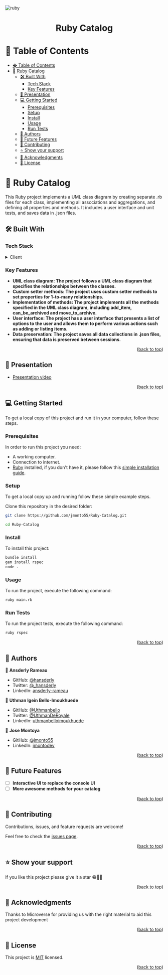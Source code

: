 <img src="https://img.shields.io/badge/Ruby-CC342D?style=for-the-badge&logo=ruby&logoColor=white" alt="ruby" height="auto" />

<div align="center">
  <h1><b>Ruby Catalog</b></h1>
</div>

# 📗 Table of Contents

-   [� Table of Contents](#-table-of-contents)
-   [📖 Ruby Catalog ](#-ruby-catalog-)
    -   [🛠 Built With ](#-built-with-)
        -   [Tech Stack ](#tech-stack-)
        -   [Key Features ](#key-features-)
    -   [🎥 Presentation ](#-presentation-)
    -   [💻 Getting Started ](#-getting-started-)
        -   [Prerequisites](#prerequisites)
        -   [Setup](#setup)
        -   [Install](#install)
        -   [Usage](#usage)
        -   [Run Tests](#run-tests)
    -   [👥 Authors ](#-authors-)
    -   [🔭 Future Features ](#-future-features-)
    -   [🤝 Contributing ](#-contributing-)
    -   [⭐️ Show your support ](#️-show-your-support-)
    -   [🙏 Acknowledgments ](#-acknowledgments-)
    -   [📝 License ](#-license-)

# 📖 Ruby Catalog <a name="about-project"></a>

This Ruby project implements a UML class diagram by creating separate .rb files for each class, implementing all associations and aggregations, and defining all properties and methods. It includes a user interface and unit tests, and saves data in .json files.

## 🛠 Built With <a name="built-with"></a>

### Tech Stack <a name="tech-stack"></a>

<details>
  <summary>Client</summary>
  <ul>
    <li><a href="https://www.ruby-lang.org/en/">Ruby</a></li>
  </ul>
</details>

### Key Features <a name="key-features"></a>

-   **UML class diagram: The project follows a UML class diagram that specifies the relationships between the classes.**
-   **Custom setter methods: The project uses custom setter methods to set properties for 1-to-many relationships.**
-   **Implementation of methods: The project implements all the methods specified in the UML class diagram, including add_item, can_be_archived and move_to_archive.**
-   **User interface: The project has a user interface that presents a list of options to the user and allows them to perform various actions such as adding or listing items.**
-   **Data preservation: The project saves all data collections in .json files, ensuring that data is preserved between sessions.**

<p align="right">(<a href="#readme-top">back to top</a>)</p>

## 🎥 Presentation <a name="live-demo"></a>

-   [Presentation video](https://drive.google.com/file/d/1hyY1d-h1k6zJU_7vUtEzr3QipXMUGxAE/view?usp=sharing)

<p align="right">(<a href="#readme-top">back to top</a>)</p>

## 💻 Getting Started <a name="getting-started"></a>

To get a local copy of this project and run it in your computer, follow these steps.

### Prerequisites

In order to run this project you need:

-   A working computer.
-   Connection to internet.
-   [Ruby](https://www.ruby-lang.org/en/) installed, if you don't have it, please follow this [simple installation guide](https://www.ruby-lang.org/en/documentation/installation/).

### Setup

To get a local copy up and running follow these simple example steps.

Clone this repository in the desired folder:

```bash
git clone https://github.com/jmonto55/Ruby-Catalog.git

cd Ruby-Catalog
```

### Install

To install this project:

```bash
bundle install
gem install rspec
code .
```

### Usage

To run the project, execute the following command:

```bash
ruby main.rb
```

### Run Tests

To run the project tests, execute the following command:

```bash
ruby rspec
```

<p align="right">(<a href="#readme-top">back to top</a>)</p>

## 👥 Authors <a name="authors"></a>

👤 **Ansderly Rameau**

-   GitHub: [@hansderly](https://github.com/hansderly)
-   Twitter: [@\_hansderly](https://twitter.com/_hansderly)
-   LinkedIn: [ansderly-rameau](https://www.linkedin.com/in/ansderly-rameau/)

👤 **Uthman Igein Bello-Imoukhuede**

-   GitHub: [@Uthmanbello](https://github.com/hansderly)
-   Twitter: [@UthmanDeRoyale](https://twitter.com/UthmanDeRoyale)
-   LinkedIn: [uthmanbelloimoukhuede](https://www.linkedin.com/in/uthmanbelloimoukhuede/)

👤 **Jose Montoya**

-   GitHub: [@jmonto55](https://github.com/jmonto55)
-   LinkedIn: [jmontodev](https://www.linkedin.com/in/jmontodev/)

<p align="right">(<a href="#readme-top">back to top</a>)</p>

## 🔭 Future Features <a name="future-features"></a>

-   [ ] **Interactive UI to replace the console UI**
-   [ ] **More awesome methods for your catalog**

<p align="right">(<a href="#readme-top">back to top</a>)</p>

## 🤝 Contributing <a name="contributing"></a>

Contributions, issues, and feature requests are welcome!

Feel free to check the [issues page](https://github.com/Balikuddembe/school-library-app/issues).

<p align="right">(<a href="#readme-top">back to top</a>)</p>

## ⭐️ Show your support <a name="support"></a>

If you like this project please give it a star 😁🌟✨

<p align="right">(<a href="#readme-top">back to top</a>)</p>

## 🙏 Acknowledgments <a name="acknowledgements"></a>

Thanks to Microverse for providing us with the right material to aid this project development

<p align="right">(<a href="#readme-top">back to top</a>)</p>

## 📝 License <a name="license"></a>

This project is [MIT](./LICENSE) licensed.

<p align="right">(<a href="#readme-top">back to top</a>)</p>
